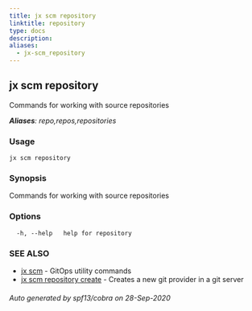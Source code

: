 ```yaml
---
title: jx scm repository
linktitle: repository
type: docs
description: 
aliases:
  - jx-scm_repository
---
```


## jx scm repository

Commands for working with source repositories

***Aliases**: repo,repos,repositories*

### Usage

```
jx scm repository
```

### Synopsis

Commands for working with source repositories

### Options

```
  -h, --help   help for repository
```

### SEE ALSO

* [jx scm](..)	 - GitOps utility commands
* [jx scm repository create](jx-scm_repository_create)	 - Creates a new git provider in a git server

###### Auto generated by spf13/cobra on 28-Sep-2020
